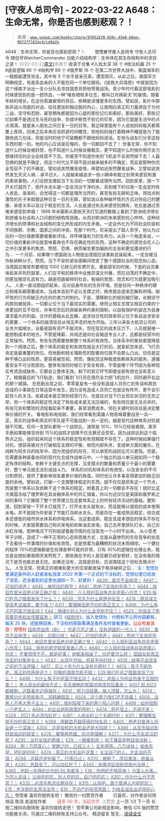 # [守夜人总司令] - 2022-03-22 A648：生命无常，你是否也感到悲观？！

> 来源：[`www.yuque.com/books/share/97051b78-926c-43e6-b0aa-0b72ff163ac4/ce0a2o`](https://www.yuque.com/books/share/97051b78-926c-43e6-b0aa-0b72ff163ac4/ce0a2o)

<ne-p id="520f42f3293818f927861ebbd5b15da4_p_0" data-lake-id="520f42f3293818f927861ebbd5b15da4_p_0"><ne-text id="uffa1aaf2" style="color: rgb(51, 51, 51);">A648：生命无常，你是否也感到悲观？！</ne-text></ne-p> <ne-p id="4fd04987d46c38d17a87006be38b4479" data-lake-id="4fd04987d46c38d17a87006be38b4479"><ne-text id="u865fc53f" ne-fontsize="12" style="color: rgb(255, 255, 255);">原创</ne-text><ne-text id="u57f13766" ne-fontsize="14">觉悟者</ne-text><ne-text id="u98838048" ne-fontsize="14">守夜人总司令</ne-text></ne-p> <ne-p id="746593fb5805773a503c38f73404eeaf" data-lake-id="746593fb5805773a503c38f73404eeaf"><ne-text id="u31eb6916" ne-fontsize="14" ne-bold="true" style="color: rgb(51, 51, 51);">守夜人总司令</ne-text></ne-p> <ne-p id="8adc1837463a7e9d655a0cc4d02627cd" data-lake-id="8adc1837463a7e9d655a0cc4d02627cd"><ne-text id="ud43bb76a" ne-fontsize="14" style="color: rgb(51, 51, 51);">微信号</ne-text><ne-text id="u7dfa464e" ne-fontsize="14" style="color: rgb(51, 51, 51);">WatcherCommander</ne-text></ne-p> <ne-p id="554ee916ac385f01dcb466bf5c3b677f" data-lake-id="554ee916ac385f01dcb466bf5c3b677f"><ne-text id="u8b72abf0" ne-fontsize="14" style="color: rgb(51, 51, 51);">功能介绍</ne-text><ne-text id="ub3ec8b9b" ne-fontsize="14" style="color: rgb(51, 51, 51);">结构学：生命体在其生存结构中的求存之道！</ne-text></ne-p> <ne-p id="190b91a214067420bdd5d3ab4b4e1287" data-lake-id="190b91a214067420bdd5d3ab4b4e1287"><ne-text id="u477d6695" style="color: rgb(140, 140, 140);">2022-03-22</ne-text>[<ne-text id="u5438ea00" ne-fontsize="14">原文</ne-text>](https://mp.weixin.qq.com/s?__biz=MzAxNDk1NjI2Mw==&mid=2247488120&idx=1&sn=1763b7e7f4e5802b91a0db70cc8397f4&chksm=9b8a31f0acfdb8e6ef79f81376dd3fd69666bf138a8167b34de0046933b4446984df8892bbf3#rd))<ne-text id="u3f9e5dba" ne-fontsize="14" style="color: rgb(140, 140, 140);">发表于</ne-text></ne-p> <ne-p id="d9ac320aca762dfa74fd53c3f29d1637" data-lake-id="d9ac320aca762dfa74fd53c3f29d1637"><ne-text id="u0cdac9d7" style="color: rgb(51, 51, 51);">收录于合集</ne-text></ne-p> <ne-p id="376ab66b22e00285a381e6f9ce3bdd58" data-lake-id="376ab66b22e00285a381e6f9ce3bdd58"><ne-text id="ud59be873" style="color: rgb(51, 51, 51);">#入戏太深 38 个</ne-text></ne-p> <ne-p id="98edec25d16539bb16803d3dfa13ba95" data-lake-id="98edec25d16539bb16803d3dfa13ba95"><ne-text id="u2ac47783" style="color: rgb(51, 51, 51);">#统治机器 25 个</ne-text></ne-p> <ne-p id="b9e239fc47453c3b80050e59dc4fcf1b" data-lake-id="b9e239fc47453c3b80050e59dc4fcf1b"><ne-text id="uec4ae7d5" style="color: rgb(51, 51, 51);">#底层逻辑 86 个</ne-text></ne-p> <ne-p id="5a6645866abfe8eae4cb157c90189c08" data-lake-id="5a6645866abfe8eae4cb157c90189c08"><ne-text id="ub476eed7" style="color: rgb(51, 51, 51);">#结构学 89 个</ne-text></ne-p> <ne-p id="ef307396c2b225398a990efb17e64d32" data-lake-id="ef307396c2b225398a990efb17e64d32"><ne-text id="u86c9a05d" style="color: rgb(51, 51, 51);">#俄罗斯 16 个</ne-text></ne-p> <ne-p id="4cf0c97a114fc780a55410e22622d5f9" data-lake-id="4cf0c97a114fc780a55410e22622d5f9"><ne-text id="u6f5ccc0a" style="color: rgb(51, 51, 51);">在第二次世界大战中，美国海军的一艘舰艇遭受攻击，其中有 5 个水手是亲兄弟，遭受团灭。从此之后，美国军方明确规定，有直系血亲的人不能在同一个单位服役。《拯救大兵瑞恩》中就是因为这个缘故才派出一支小分队去寻找瑞恩并把他带离战场。青少年时代看这部电影的时候感受到的是一腔热血，一种“唯有牺牲多壮志，敢叫日月换新天”的豪情。随着年龄的增长，在这份英雄豪情的背后，依稀能读懂更多的东西。譬如说，影片中那些非战斗场面的对话，往往更加的触动我的内心，让我明白真正的力量源自于为何二战，坚守和忍耐，甚至牺牲都是因为心底的那份记忆和美好。那些美好，那些记忆如果不是透过生与死的战争，你或许察觉不到它的珍贵，因为它就是生活中的点点滴滴，就是亲人朋友之间日复一日的日常。我记得里面有个人说他妈妈每天都需要上夜班，回来之后本来应该抓紧时间睡觉，但他妈妈强打着精神不睡就是为了能跟他说几句话，但是当时的他宁可装睡都不跟他妈妈说话。在他与战友们分享这些东西的那一刻，他的内心应该是后悔的，但一切都回不去了！</ne-text></ne-p> <ne-p id="5726505e6d040290cffe1cf66d9ab141" data-lake-id="5726505e6d040290cffe1cf66d9ab141"><ne-text id="u61a3522d" style="color: rgb(51, 51, 51);">世事无常，你不知道什么时候会被封禁，也不知道什么时候会被裁员，更不知道什么时候你用尽全力想维持住的企业会经营不下去。你甚至不知道你坐的飞机会不会突然掉下去！人最恐惧的就是不确定，但这个时代又不得不面对越来越多的不确定，而且是那种你完全驾驭不了的不确定。譬如说突然爆发疫情，再譬如说突然爆发战争，又譬如说突然发生天灾人祸…</ne-text></ne-p> <ne-p id="97c70e3a324dfccae7ab897b95a391c3" data-lake-id="97c70e3a324dfccae7ab897b95a391c3"><ne-text id="u3559dbd5" style="color: rgb(51, 51, 51);">承平日久，人就越来越追求一些小确幸和能立刻带来感官刺激的表层事物。人们会把支撑起当下生活的一切都看成理所当然。回到家里，按一下开关灯就亮了，扭开水龙头就一定会流出干净的水，丢到楼下的垃圾一定会定时有人收走。渐渐的，会觉得这一切都是理所当然的，甚至有些无聊和乏味。得找点刺激性的乐子来抵御这种日复一日的无聊，譬如说以各种破坏性的方式对待自己的健康、亲密关系以及过于稳定的生活。人总是通过失去来感受到拥有，也总是通过苦难来感受到幸福！</ne-text></ne-p> <ne-p id="fe396e26c394fbede8636165da9863e7" data-lake-id="fe396e26c394fbede8636165da9863e7"><ne-text id="ubd06ce81" style="color: rgb(51, 51, 51);">1898 年米塞斯从那些天天打交道的数据上看到了欧洲经济增长和放缓与社会和人口问题的结构性扭曲，从而对欧洲的未来感到忧心忡忡。这种经济增长的停滞和社会结构的变化所形成的内生矛盾，一定会外化为不同社会阶层和不同族群、宗教、国家之间的冲突。在那个时代，尼采提出了超人哲学，他认为过往的一切价值都需要被重新评估，并呼唤强有力的生命力。从另一个角度来说，一切价值的重新评估就意味着再也不存在确定性的东西，这种不确定的感觉会在人心之中引发更多的焦虑、愤怒、恐惧，继而催生更加偏执的主张和更加激进的行为… </ne-text></ne-p> <ne-p id="750775c293eb57b95ea0153fbf7b27c1" data-lake-id="750775c293eb57b95ea0153fbf7b27c1"><ne-text id="u08dfc570" style="color: rgb(51, 51, 51);">一个月前，如果哪个德国政治人物提出德国应该重新武装起来，一定会被当作新纳粹分子。然而，当下不安的紧张感瞬间改变了整个德国社会的观念和心态。当德国总理宣布要增加 1000 亿欧元的军费开支，重振德军的时候，下面的议员集体起来并热烈鼓掌。人们在平和的秩序中会推崇温文尔雅，而在动荡的不确定中，则更加推崇孔武有力。越是彻底破碎的社会，极端的思想、观念和行为就更加吸引人。</ne-text></ne-p> <ne-p id="cab380f74b53fd9dbecdd7523b74d365" data-lake-id="cab380f74b53fd9dbecdd7523b74d365"><ne-text id="ueffcbce8" style="color: rgb(51, 51, 51);">人类一直试图组织起来，应对自身所处的生存环境。但是任何一种秩序的建立和维系都需要成本。当成本高到不足以支撑之时，秩序就会逐渐瓦解和坍塌。破坏性的行为将缺乏内在的约束力的制约。于是，潜移默化的规则被打破，长期坚守的原则被抛弃，一切都让位于当下最现实的需要。继而让相互支撑又相互约束的个体更加的互不信任，并争先恐后的突破各种约束的限制，以自我保护的姿态为自身谋求最大的利益。合作的基础从此瓦解，追求综合性的效率将让位于各自追求安全的需要…</ne-text></ne-p> <ne-p id="77b0cade5117c08b19b89ed721389574" data-lake-id="77b0cade5117c08b19b89ed721389574"><ne-text id="u91eac172" style="color: rgb(51, 51, 51);">一个体系的崩溃往往从悄无声息的地方开始。三年以来各大航空公司的业务大幅缩水，设备是国有资产不能流失，但在现实的成本压力下，人员就是唯一能控制成本的地方。不管是降薪、并岗还是向社会输送专业人才，这都是经营中的正常操作。然而，有些东西需要依赖整个体系的有效性，当体系中的某些密度降低到一个阈值之后，整个体系的稳定和有效性就会大打折扣。就拿航空来说，飞行员肯定是最重要的岗位，但地勤和相关辅助性的配套岗位就不会那么凸出。恰恰是这种不够凸出的性质，更容易被忽视。然而，像航空这种极度依赖体系的服务，遵循着安全不可分割原则。整体有效的时候它才安全有效，不管是哪个环节因为各种现实考虑造成缺失，它都会让整体无效。剩下的其它环节即便全部有效也没有意义了。根据最后的飞行轨迹，我们看到飞行员在用尽全力把飞机拉升，同时避开右边的那个城镇。</ne-text></ne-p> <ne-p id="c9fe866ce307250667037a5e3f769c60" data-lake-id="c9fe866ce307250667037a5e3f769c60"><ne-text id="u54db3be8" style="color: rgb(51, 51, 51);">在悲剧出现之前，零零星星有一些没有造成人员伤亡的失误和疏忽造成的小事故在日常运营中发生。因为没有造成人员伤亡也就没有传开，更不会引起世人的关注。收紧成本是正常的经营行为，也是应对当下行业现实状况的无奈之举，但一个体系的稳定性决定了有些成本是无法压缩的，有些岗位是无法合并的，有些冗余和繁琐的流程看起来不重要，甚至浪费成本，但在关键时刻往往是决定整体价值的开关。</ne-text></ne-p> <ne-p id="aceecaca035b1d54b8f5df594fcf201d" data-lake-id="aceecaca035b1d54b8f5df594fcf201d"><ne-text id="u4ac02fd1" style="color: rgb(51, 51, 51);">看电影和电视剧，我们经常看到英雄人物高喊着要战至一兵一足。真实的战争和真实的军队是不可能战到一兵一足的，越是现代这种体系对抗就越不可能。任何一支部队都有一个战损比，通常是 10%，15%已经是极限。美军手册如果能够坚持到 15%的战损才投降不仅无罪还会受奖。因为战损达到这个临界点之后，组织起来的这个体系的稳定性和有效期就不存在了。这种时候如果强行对抗，很容易被对方打破相互支撑的平衡，继而内部失序，变成单方面的屠杀。在纯粹为轻步兵的陆军中，因为党组织的存在，可以承受的战损比可以更高。但是，在需要各种装备协同的现代化合成作战单元中，一个独立的战斗单元就如同一个稳定有序的结构，依赖于关键支点的支撑，当支撑点的数量和质量少于最小的需要时，整个单元就无法形成战斗力。</ne-text></ne-p> <ne-p id="9b56fa6b9e336581d1755f20fd6d6533" data-lake-id="9b56fa6b9e336581d1755f20fd6d6533"><ne-text id="u846b5002" style="color: rgb(51, 51, 51);">体系的对抗和体系的有效性，以及安全的不可分割原则，提供了重新审视各要素价值的角度。同时也让许多事变得更加的缺乏回旋的余地。譬如说，打破一个支撑整体稳定的东西，就不仅仅是损失这一个节点，而是整个体系以及依赖于这个体系的稳定，附着其上的一切都会不存在！就好比这次美国冻结了俄罗斯在其金融体系中的外汇储备，你以为这仅仅是美国和俄罗斯之间的事吗？它摧毁了整个世界建立在这套体系之上的所有经济活动的基础。要知道，回到家按一下开关灯就亮了，打开水龙头就有水，而且能够以很低的成本使用水电。并不是因为你安装了节能灯泡和水龙头，而是存在一套成熟且稳定，综合成本还很低的城市供水体系和供电体系。当这套成熟、稳定且成本很低的体系不存在的时候，大家就需要自己购买发电机和柴油去发电，自己去井里排队打水，自己买水缸存储。那种情况下可别指望着能尽情的在浴室洗一个小时不出来。</ne-text></ne-p> <ne-p id="1705ea0ef193c00b6b2eb8262538f4bc" data-lake-id="1705ea0ef193c00b6b2eb8262538f4bc"><ne-text id="u397ee4d0" style="color: rgb(51, 51, 51);">从小受老爷子训练，造成了一种不正常的心态和思维方式：总是从最惨烈的生存竞争的状态下去看待一件事情的价值和有效性，总是想着为最糟糕的状况未雨绸缪。一个健壮的程序 70%的逻辑都是在处理各种可能的异常，只有 30%的逻辑在处理业务。我总是会想如果我明天突然死了，那些我在乎的人是否都已经安顿好，在没有我的情况下是否也能衣食无忧。如果还没有，这就是目标，应该围绕这个目标去做点什么。</ne-text></ne-p> <ne-p id="73f3001d24c3e06de4156e6d67d49f9d" data-lake-id="73f3001d24c3e06de4156e6d67d49f9d"><ne-text id="uea06c922" style="color: rgb(51, 51, 51);">人生无常，但真正的艰难和更大的无常都发端于秩序破碎之后… </ne-text></ne-p> <ne-p id="b19d6f26297ab7334c67b39423e6c5cd" data-lake-id="b19d6f26297ab7334c67b39423e6c5cd"><ne-text id="uc579cb49" style="color: rgb(0, 82, 255);">注：觉悟社里满足条件的人赶紧发私信拿 2022 年第一个正式的下注标的，觉悟社里已经发了消息，还没看到的这里也通知一下。赶紧的！</ne-text></ne-p> <ne-p id="fa50b7f31c33843e71dd4599e9335625" data-lake-id="fa50b7f31c33843e71dd4599e9335625">[<ne-text id="u4afe3157" ne-bold="true" style="color: rgb(87, 107, 149);">A639：普京不会崩溃！</ne-text>](http://mp.weixin.qq.com/s?__biz=MzAxNDk1NjI2Mw==&mid=2247488084&idx=1&sn=7c8d1370795dc6496c224b27c0137762&chksm=9b8a31dcacfdb8ca47772d583074c0ce9e16f2a9a2d3a27359cb26cb851d21da814506f6a3df&scene=21#wechat_redirect)</ne-p> <ne-p id="56918bb53c2217075074f28f0310be41" data-lake-id="56918bb53c2217075074f28f0310be41">[<ne-text id="u5a1d50d5" style="color: rgb(87, 107, 149);">A647：可怕的渗透！</ne-text>](http://mp.weixin.qq.com/s?__biz=MzAxNDk1NjI2Mw==&mid=2247488112&idx=1&sn=d2cdb1bbea5f7a7248e4ba132c2ad922&chksm=9b8a31f8acfdb8ee225327ff157e56571bbf63b8958ad6c47d7da000b5da90fa01379222c8e1&scene=21#wechat_redirect)</ne-p> <ne-p id="cac0aed793f1bddbcd17a2152e39f3bf" data-lake-id="cac0aed793f1bddbcd17a2152e39f3bf">[<ne-text id="ua1a1e766" style="color: rgb(87, 107, 149);">A645：被低估的拜登！</ne-text>](http://mp.weixin.qq.com/s?__biz=MzAxNDk1NjI2Mw==&mid=2247488107&idx=1&sn=b66c562121252ce27a8b90ec8145ec9f&chksm=9b8a31e3acfdb8f5dbf6392187e49b36d1409fad574f63546bebcb46381b5062c512a5a73edc&scene=21#wechat_redirect)</ne-p> <ne-p id="d1aa7f05ae8a8aaf98ef785dd7575d99" data-lake-id="d1aa7f05ae8a8aaf98ef785dd7575d99">[<ne-text id="ue90b258b" ne-bold="true" style="color: rgb(87, 107, 149);">A641：吹响了反攻的号角？！</ne-text>](http://mp.weixin.qq.com/s?__biz=MzAxNDk1NjI2Mw==&mid=2247488089&idx=1&sn=c532b7b5b38bb03828c600669804f8cc&chksm=9b8a31d1acfdb8c77d656a7aaf9d77c03603864118e10553cfdfde1061229392a21ea728b8b0&scene=21#wechat_redirect)</ne-p> <ne-p id="a2db7cab7d8e9846ce931c032a2baf21" data-lake-id="a2db7cab7d8e9846ce931c032a2baf21">[<ne-text id="uc1003797" ne-bold="true" style="color: rgb(87, 107, 149);">A644：收回克里米亚绝对是正确之举！</ne-text>](http://mp.weixin.qq.com/s?__biz=MzIzMDYwOTM0Mg==&mid=2247487112&idx=1&sn=c116d6a79085ad9fe413f42170eca23a&chksm=e8b19659dfc61f4fdb34ac71a7efb0994e7e3c07f7e8b75f34c646b05293f27d2e21423efc1a&scene=21#wechat_redirect)</ne-p> <ne-p id="410f20669706db7c77bfacaf70d8864a" data-lake-id="410f20669706db7c77bfacaf70d8864a">[<ne-text id="uee259745" ne-bold="true" style="color: rgb(87, 107, 149);">A640：介入叙利亚战争并非虚荣心作祟！</ne-text>](http://mp.weixin.qq.com/s?__biz=MzAxNDk1NjI2Mw==&mid=2247488081&idx=1&sn=adfaf12849fa59e47f412105d2170c75&chksm=9b8a31d9acfdb8cfb8b78731ecb12a5d70c3b6997675397a2f95ba7bf63638aca4ee74acf789&scene=21#wechat_redirect)</ne-p> <ne-p id="e50bca9b389137b018a7d5563d611874" data-lake-id="e50bca9b389137b018a7d5563d611874">[<ne-text id="u87bc8e74" ne-bold="true" style="color: rgb(87, 107, 149);">E35:我们在月之暗面发现了什么？！</ne-text>](http://mp.weixin.qq.com/s?__biz=MzIzMDYwOTM0Mg==&mid=2247486632&idx=1&sn=170aeff87eb36dce354c8b2437f4b27f&chksm=e8b19479dfc61d6f08e6492954a528f20387fe2fa925747cf2b504d2bc69084f24495e972e41&scene=21#wechat_redirect)</ne-p> <ne-p id="b0395facab77cad8676445e5472fc82e" data-lake-id="b0395facab77cad8676445e5472fc82e">[<ne-text id="u30e7d32a" style="color: rgb(87, 107, 149);">A539：京东为什么能绝地反击！</ne-text>](http://mp.weixin.qq.com/s?__biz=MzIzMDYwOTM0Mg==&mid=2247486752&idx=1&sn=3a967e3288db5b7d924e36914086e534&chksm=e8b195f1dfc61ce7c971386eb678d7da286167d0f52fdd51989049844b0a550cc58e00552d2e&scene=21#wechat_redirect)</ne-p> <ne-p id="ccf8d5e13537436cf6fabe3393490cab" data-lake-id="ccf8d5e13537436cf6fabe3393490cab">[<ne-text id="uba68e9db" ne-bold="true" style="color: rgb(87, 107, 149);">A518：既双减又提高考试难度，要干啥？!</ne-text>](http://mp.weixin.qq.com/s?__biz=MzIzMDYwOTM0Mg==&mid=2247486528&idx=1&sn=837ef39e3c0b47ac84d5096690555ae7&chksm=e8b19491dfc61d87292daf575c1e7c95b3f0543f313b65c7ad4ab369603833704304ec7451d7&scene=21#wechat_redirect)</ne-p> <ne-p id="bd58417c2d08d5a2aef6375bdbb245b2" data-lake-id="bd58417c2d08d5a2aef6375bdbb245b2">[<ne-text id="uda679174" style="color: rgb(87, 107, 149);">A311：要理解住房不炒的真正含义！</ne-text>](http://mp.weixin.qq.com/s?__biz=MzIzMDYwOTM0Mg==&mid=2247484959&idx=1&sn=090583ec50bfd9febec1de463c2672f6&chksm=e8b19ecedfc617d8629080f6745c8de013cfe875de26eef6767b2d5c10782650223ed15f807b&scene=21#wechat_redirect)</ne-p> <ne-p id="4c40c3453d4e8f76559e8964303e4b46" data-lake-id="4c40c3453d4e8f76559e8964303e4b46">[<ne-text id="ud9970941" style="color: rgb(87, 107, 149);">A496：为什么兔子在阿富汗很主动？</ne-text>](http://mp.weixin.qq.com/s?__biz=MzIzMDYwOTM0Mg==&mid=2247486278&idx=1&sn=40d09857088bebd3c70bec1c7a500f06&chksm=e8b19397dfc61a810125242c8e395330f934390eb50bd54053ecd3f31ddc91de4e429c0f693a&scene=21#wechat_redirect)</ne-p> <ne-p id="1782eea64ffd3a3b23cfb397e466bde9" data-lake-id="1782eea64ffd3a3b23cfb397e466bde9">[<ne-text id="u2ea944f0" style="color: rgb(87, 107, 149);">E44：情绪化的人为什么会克制不住？！</ne-text>](http://mp.weixin.qq.com/s?__biz=MzIzMDYwOTM0Mg==&mid=2247487062&idx=1&sn=c1af22f2f5d1e79f7245b826bfaf1f30&chksm=e8b19687dfc61f91468cf22b77c0e221d45054df37b2b602c331eb328b5d46802c69e0d87722&scene=21#wechat_redirect)</ne-p> <ne-p id="3f9a4dfb1174d5096c8e168e0d0c0f42" data-lake-id="3f9a4dfb1174d5096c8e168e0d0c0f42">[<ne-text id="u16740852" style="color: rgb(87, 107, 149);">A525：你误会了男孩要穷养和女孩要富养！</ne-text>](http://mp.weixin.qq.com/s?__biz=MzIzMDYwOTM0Mg==&mid=2247486714&idx=1&sn=693d4c55ab2f0ecdebf06c4807848908&chksm=e8b1942bdfc61d3d1d76c11adb860b1b02f1ab58e48ba3349677a44a563764e09d7eb35f930d&scene=21#wechat_redirect)</ne-p> <ne-p id="cae5c19c16948eb14c9f7b46fe0176d6" data-lake-id="cae5c19c16948eb14c9f7b46fe0176d6"><ne-text id="uabace5d3" ne-bold="true" style="color: rgb(0, 82, 255);">研习《</ne-text>[<ne-text id="u9304ad3f" ne-bold="true" style="color: rgb(87, 107, 149);">结构学</ne-text>](https://mp.weixin.qq.com/mp/appmsgalbum?action=getalbum&album_id=1318317199878225920&__biz=MzAxNDk1NjI2Mw==#wechat_redirect)<ne-text id="ud7f6feb3" ne-bold="true" style="color: rgb(0, 82, 255);">》，加入觉悟社：付费和不公开内容都有，每天 25 块，还能挣回来，下注标的获取需满足条件及时查看更新。</ne-text><ne-text id="u40ffd22b" ne-bold="true" style="color: rgb(255, 0, 0);">公众号发消息：觉悟社</ne-text></ne-p>  <ne-p id="5695b1fd2a69761a08213d36a5993e1b" data-lake-id="5695b1fd2a69761a08213d36a5993e1b"><ne-card data-card-name="image" data-card-type="inline" id="rfjoV" ne-fontsize="13" data-event-boundary="card" style="color: rgb(53, 53, 53);"><ne-p id="ee68e34471daacd9847efd665c205a33" data-lake-id="ee68e34471daacd9847efd665c205a33">[<ne-text id="ub589b93d" ne-fontsize="13" ne-bold="true" style="color: rgb(87, 107, 149);">结构学自序（新）！</ne-text>](http://mp.weixin.qq.com/s?__biz=MzIzMDYwOTM0Mg==&mid=2247485283&idx=1&sn=aa2b8554b8e5040f8f959636feaa06a3&chksm=e8b19fb2dfc616a430aa381b8da0815311244e694a69809cd92d0602ac34cfe5f1f419b3745e&scene=21#wechat_redirect)</ne-p> <ne-p id="c31d18e9d831bf043448da270ebc4ad1" data-lake-id="c31d18e9d831bf043448da270ebc4ad1">[<ne-text id="uba83cf86" style="color: rgb(87, 107, 149);">穷是万恶之源！</ne-text>](http://mp.weixin.qq.com/s?__biz=MzAxNDk1NjI2Mw==&mid=2247483823&idx=1&sn=e54ebe9891b302dc0bf1815c76ccf8b7&chksm=9b8a2227acfdab31a05e273addd9159d4b8263d58d3c58bf214841c8189157519719c3427306&scene=21#wechat_redirect)</ne-p> <ne-p id="d9836bdd5ea7de4fd1e223ad556f7b4b" data-lake-id="d9836bdd5ea7de4fd1e223ad556f7b4b">[<ne-text id="u7c79fa8e" style="color: rgb(87, 107, 149);">没有退路的一代人！</ne-text>](http://mp.weixin.qq.com/s?__biz=MzAxNDk1NjI2Mw==&mid=2247486533&idx=1&sn=a0d5cce0656aad467148e0642eb85a00&chksm=9b8a2fcdacfda6db79857186e953a089baf1fb678b2b071cf101c5a26e7fb9768474c94243ca&scene=21#wechat_redirect)</ne-p> <ne-p id="d9c61bc6b4857a74da0bfb4fd0737200" data-lake-id="d9c61bc6b4857a74da0bfb4fd0737200">[<ne-text id="u0392666a" ne-bold="true" style="color: rgb(87, 107, 149);">A639：普京不会崩溃！</ne-text>](http://mp.weixin.qq.com/s?__biz=MzAxNDk1NjI2Mw==&mid=2247488084&idx=1&sn=7c8d1370795dc6496c224b27c0137762&chksm=9b8a31dcacfdb8ca47772d583074c0ce9e16f2a9a2d3a27359cb26cb851d21da814506f6a3df&scene=21#wechat_redirect)</ne-p> <ne-p id="1967bb17463e425a2ca35bbbc01d4aa9" data-lake-id="1967bb17463e425a2ca35bbbc01d4aa9">[<ne-text id="u5b19d245" style="color: rgb(87, 107, 149);">A638：合围已成！</ne-text>](http://mp.weixin.qq.com/s?__biz=MzIzMDYwOTM0Mg==&mid=2247487073&idx=1&sn=5d102355ac65ed1822819d6bbd4e8d59&chksm=e8b196b0dfc61fa674a26fe0bb99b46030acb46ab3ebd4af466cf980fd0a06f9875d33538936&scene=21#wechat_redirect)</ne-p> <ne-p id="9c5eada8d3100dcc7302b43df2e29bb1" data-lake-id="9c5eada8d3100dcc7302b43df2e29bb1">[<ne-text id="ud131f06b" style="color: rgb(87, 107, 149);">A647：可怕的渗透！</ne-text>](http://mp.weixin.qq.com/s?__biz=MzAxNDk1NjI2Mw==&mid=2247488112&idx=1&sn=d2cdb1bbea5f7a7248e4ba132c2ad922&chksm=9b8a31f8acfdb8ee225327ff157e56571bbf63b8958ad6c47d7da000b5da90fa01379222c8e1&scene=21#wechat_redirect)</ne-p> <ne-p id="08869197ee75585bd8841c039c379ad8" data-lake-id="08869197ee75585bd8841c039c379ad8">[<ne-text id="u10a9a738" ne-bold="true" style="color: rgb(87, 107, 149);">A641：吹响了反攻的号角？！</ne-text>](http://mp.weixin.qq.com/s?__biz=MzAxNDk1NjI2Mw==&mid=2247488089&idx=1&sn=c532b7b5b38bb03828c600669804f8cc&chksm=9b8a31d1acfdb8c77d656a7aaf9d77c03603864118e10553cfdfde1061229392a21ea728b8b0&scene=21#wechat_redirect)</ne-p> <ne-p id="a61749f9faec782d6a11f815b89e3542" data-lake-id="a61749f9faec782d6a11f815b89e3542">[<ne-text id="udcf02f4f" ne-bold="true" style="color: rgb(87, 107, 149);">A644：收回克里米亚绝对是正确之举！</ne-text>](http://mp.weixin.qq.com/s?__biz=MzIzMDYwOTM0Mg==&mid=2247487112&idx=1&sn=c116d6a79085ad9fe413f42170eca23a&chksm=e8b19659dfc61f4fdb34ac71a7efb0994e7e3c07f7e8b75f34c646b05293f27d2e21423efc1a&scene=21#wechat_redirect)</ne-p> <ne-p id="87efcf8b3492ee1d96d8b8f4ca85337f" data-lake-id="87efcf8b3492ee1d96d8b8f4ca85337f">[<ne-text id="u046d02d9" ne-bold="true" style="color: rgb(87, 107, 149);">A640：介入叙利亚战争并非虚荣心作祟！</ne-text>](http://mp.weixin.qq.com/s?__biz=MzAxNDk1NjI2Mw==&mid=2247488081&idx=1&sn=adfaf12849fa59e47f412105d2170c75&chksm=9b8a31d9acfdb8cfb8b78731ecb12a5d70c3b6997675397a2f95ba7bf63638aca4ee74acf789&scene=21#wechat_redirect)</ne-p> <ne-p id="43cd3767b266908bf89fbbfc4a0c65fc" data-lake-id="43cd3767b266908bf89fbbfc4a0c65fc">[<ne-text id="u04c15874" style="color: rgb(87, 107, 149);">E44：弱势的感觉和受害者心态！</ne-text>](http://mp.weixin.qq.com/s?__biz=MzAxNDk1NjI2Mw==&mid=2247488080&idx=1&sn=7726e8fd76e8c053a29ee29f59d96f64&chksm=9b8a31d8acfdb8ce9b0a974811d18f41adb7c03158f4b3979b314b6e18b23b200b2ed472676f&scene=21#wechat_redirect)</ne-p> <ne-p id="9ae97ff5e489a24f59132bbea2e77f8c" data-lake-id="9ae97ff5e489a24f59132bbea2e77f8c">[<ne-text id="ue438cc68" ne-bold="true" style="color: rgb(87, 107, 149);">A640：介入叙利亚战争并非虚荣心作祟！</ne-text>](http://mp.weixin.qq.com/s?__biz=MzAxNDk1NjI2Mw==&mid=2247488081&idx=1&sn=adfaf12849fa59e47f412105d2170c75&chksm=9b8a31d9acfdb8cfb8b78731ecb12a5d70c3b6997675397a2f95ba7bf63638aca4ee74acf789&scene=21#wechat_redirect)</ne-p> <ne-p id="aee1965a2972b0323f5f85c178681177" data-lake-id="aee1965a2972b0323f5f85c178681177">[<ne-text id="u2508190c" ne-bold="true" style="color: rgb(87, 107, 149);">不要愤愤不平，都是好事！</ne-text>](http://mp.weixin.qq.com/s?__biz=MzAxNDk1NjI2Mw==&mid=2247487130&idx=1&sn=b21138d85455f5692aaf039038c78342&chksm=9b8a2d12acfda404a2b67fe4d446ee0f2805ad64a8b8004902934600fd731191e140df6ac19a&scene=21#wechat_redirect)</ne-p> <ne-p id="c8761e859d9cdaa0b080f7753e2078e4" data-lake-id="c8761e859d9cdaa0b080f7753e2078e4">[<ne-text id="u38e3b9c9" ne-bold="true" style="color: rgb(87, 107, 149);">她都来相亲了，你还要怎么样！</ne-text>](http://mp.weixin.qq.com/s?__biz=MzAxNDk1NjI2Mw==&mid=2247486952&idx=1&sn=698aec6916d2eca5e758c25c4c634346&chksm=9b8a2e60acfda776b80a4f2f0d5c2fe4921fc821cdf029fa9d2fdc52fd708fc5a0b980d5d3d0&scene=21#wechat_redirect)</ne-p> <ne-p id="439e26a8f29fa75664c22de4d5e392a4" data-lake-id="439e26a8f29fa75664c22de4d5e392a4">[<ne-text id="u65cded9f" ne-bold="true" style="color: rgb(87, 107, 149);">田园女权真正攻击的对象是女人！</ne-text>](http://mp.weixin.qq.com/s?__biz=MzIzMDYwOTM0Mg==&mid=2247486412&idx=1&sn=5dd3e8b2a759838d739e6d61ebab2eab&chksm=e8b1931ddfc61a0bf6f81cd2a9a9232ea8ce86528a8eea66c6635180e8678b819ebb38b4cb86&scene=21#wechat_redirect)</ne-p> <ne-p id="30cbdb4fcadeb65db7f675c5cf5bbaab" data-lake-id="30cbdb4fcadeb65db7f675c5cf5bbaab">[<ne-text id="u4f9cdc12" ne-bold="true" style="color: rgb(87, 107, 149);">A542：从现在开始，抓紧手中的钱！</ne-text>](http://mp.weixin.qq.com/s?__biz=MzIzMDYwOTM0Mg==&mid=2247486640&idx=1&sn=a96afa7d2b698e33240735ea8d7671f7&chksm=e8b19461dfc61d77a4afce11ecc7558b8d7ff5d495a78bcb609e3eed5c70bcbed5f3d6a66023&scene=21#wechat_redirect)</ne-p> <ne-p id="2e670fb6e50f3dd118314cbf34f7fef9" data-lake-id="2e670fb6e50f3dd118314cbf34f7fef9">[<ne-text id="uaf1b2b13" ne-bold="true" style="color: rgb(87, 107, 149);">A519：缺电不会改变之前的下注逻辑！</ne-text>](http://mp.weixin.qq.com/s?__biz=MzIzMDYwOTM0Mg==&mid=2247486508&idx=1&sn=6fac0f23979fa74983528cb090ad205b&chksm=e8b194fddfc61deb6982573c047fb47cb7af702e87111a0498e1cdc4676b6baf3cc5143f9c92&scene=21#wechat_redirect)</ne-p> <ne-p id="9537461600b8e966d15849dfc8fca88d" data-lake-id="9537461600b8e966d15849dfc8fca88d">[<ne-text id="u1289fc98" style="color: rgb(87, 107, 149);">A617：前三十年为什么没有光棍村？！</ne-text>](http://mp.weixin.qq.com/s?__biz=MzIzMDYwOTM0Mg==&mid=2247487043&idx=1&sn=d7beb24f486323059a94f3dc920e5e7e&chksm=e8b19692dfc61f84da21ce73dc0aaf1973156a691a8ad6e75b61cc44ebf08b739d580410984e&scene=21#wechat_redirect)</ne-p> <ne-p id="421657e6e3b7a87d0d111dc7684eb411" data-lake-id="421657e6e3b7a87d0d111dc7684eb411">[<ne-text id="u1f2c2532" style="color: rgb(87, 107, 149);">A613：孩子不能防老，真正的作用是这个！</ne-text>](http://mp.weixin.qq.com/s?__biz=MzIzMDYwOTM0Mg==&mid=2247487023&idx=1&sn=3370d17aaf4a8f046e2ebaa995200c87&chksm=e8b196fedfc61fe84dbfe4353d88b51f3077fc0ff82a1446e52742bce73e561b0e8ff1d113a3&scene=21#wechat_redirect)</ne-p> <ne-p id="bf495a42325c7972571cb64a98915cc6" data-lake-id="bf495a42325c7972571cb64a98915cc6">[<ne-text id="uf685ffe2" style="color: rgb(87, 107, 149);">你敬的酒我怎能不喝！</ne-text>](http://mp.weixin.qq.com/s?__biz=MzIzMDYwOTM0Mg==&mid=2247486456&idx=1&sn=7d6377d84f511b80179c5e7648494d6e&chksm=e8b19329dfc61a3f9b91b5b43dbd1a6eea293a02cd80b96aeb6dd1930f7f2c93fd33c0e3b2f3&scene=21#wechat_redirect)</ne-p> <ne-p id="402241c285ef099c22345c25755613a2" data-lake-id="402241c285ef099c22345c25755613a2">[<ne-text id="u887174d3" ne-bold="true" style="color: rgb(87, 107, 149);">E35:我们在月之暗面发现了什么？！</ne-text>](http://mp.weixin.qq.com/s?__biz=MzIzMDYwOTM0Mg==&mid=2247486632&idx=1&sn=170aeff87eb36dce354c8b2437f4b27f&chksm=e8b19479dfc61d6f08e6492954a528f20387fe2fa925747cf2b504d2bc69084f24495e972e41&scene=21#wechat_redirect)</ne-p> <ne-p id="5ecc857afcc0fd8e022ba172fff21b26" data-lake-id="5ecc857afcc0fd8e022ba172fff21b26">[<ne-text id="u95976dd7" ne-bold="true" style="color: rgb(87, 107, 149);">A496：为什么兔子在阿富汗很主动？</ne-text>](http://mp.weixin.qq.com/s?__biz=MzIzMDYwOTM0Mg==&mid=2247486278&idx=1&sn=40d09857088bebd3c70bec1c7a500f06&chksm=e8b19397dfc61a810125242c8e395330f934390eb50bd54053ecd3f31ddc91de4e429c0f693a&scene=21#wechat_redirect)</ne-p> <ne-p id="aff458181ee16fd7aad2ecef3b7d487e" data-lake-id="aff458181ee16fd7aad2ecef3b7d487e">[<ne-text id="u22f292c3" style="color: rgb(87, 107, 149);">A432：底层人为何会热衷于互相伤害？！</ne-text>](http://mp.weixin.qq.com/s?__biz=MzAxNDk1NjI2Mw==&mid=2247487443&idx=1&sn=21334752ac2ce642ca1e4e421acfe765&chksm=9b8a2c5bacfda54d1459036c57a31b05271d1b825eadd811cce0bbeca1ea3a7deae31e067133&scene=21#wechat_redirect)</ne-p> <ne-p id="d59f513effbedf7740b63e1d6e807ff4" data-lake-id="d59f513effbedf7740b63e1d6e807ff4">[<ne-text id="u33c967e5" style="color: rgb(87, 107, 149);">男人成长的最快方式！</ne-text>](http://mp.weixin.qq.com/s?__biz=MzAxNDk1NjI2Mw==&mid=2247487435&idx=1&sn=8d1fe9b5f45ab8bd0c98f396ea6f0f1c&chksm=9b8a2c43acfda5557c14b9f4ecd8efc8e844df88c1b9a487906eddbc04860acc06bbd0ef6963&scene=21#wechat_redirect)</ne-p> <ne-p id="bc1ed0a7e1fad37e3c963fe4eed4f44a" data-lake-id="bc1ed0a7e1fad37e3c963fe4eed4f44a">[<ne-text id="uf6b4c9b5" style="color: rgb(87, 107, 149);">前天被删的那篇彻底改写后重发！</ne-text>](http://mp.weixin.qq.com/s?__biz=MzAxNDk1NjI2Mw==&mid=2247487425&idx=1&sn=37c59746f0368268dbf1497b341aab93&chksm=9b8a2c49acfda55f770d8082d28911b1ce6406517fb969072d77bc0c8c1f26507ac18360d2f8&scene=21#wechat_redirect)</ne-p> <ne-p id="122f28487147b43e1db7ccd88d7c3ec0" data-lake-id="122f28487147b43e1db7ccd88d7c3ec0">[<ne-text id="u90d59688" ne-bold="true" style="color: rgb(87, 107, 149);">A507 和 A513 都被删，这篇看完记得保存！</ne-text>](http://mp.weixin.qq.com/s?__biz=MzIzMDYwOTM0Mg==&mid=2247486598&idx=1&sn=643ad77a60e4fb7e40dcea6e4585c39a&chksm=e8b19457dfc61d4126c656d773feb6d26d516889077a4f3b8755cf1ee4b0fe2a592b8409dfd8&scene=21#wechat_redirect)</ne-p> <ne-p id="4e948a143902a0122b297b6ee70df77d" data-lake-id="4e948a143902a0122b297b6ee70df77d">[<ne-text id="u37403be3" style="color: rgb(87, 107, 149);">A510：努力没结果，被人顶替，怎么办！</ne-text>](http://mp.weixin.qq.com/s?__biz=MzAxNDk1NjI2Mw==&mid=2247487202&idx=1&sn=c4c18c5c793a47e31cd7267152a78d1f&chksm=9b8a2d6aacfda47c47394eb5cbb97fc6233fb7258c0408026e518018a6af33da141b1b0a2bfa&scene=21#wechat_redirect)</ne-p> <ne-p id="71c57c357f81010222eee4af38995c17" data-lake-id="71c57c357f81010222eee4af38995c17">[<ne-text id="u6956480b" style="color: rgb(87, 107, 149);">A514：鹰酱分化毛熊和兔子，并精确阻击！</ne-text>](http://mp.weixin.qq.com/s?__biz=MzIzMDYwOTM0Mg==&mid=2247486421&idx=1&sn=c114599b4fd1016c7f539fca526fe91c&chksm=e8b19304dfc61a127301df6303aedbeace66275a179f7db025e56f2326917c273d443eab53e6&scene=21#wechat_redirect)</ne-p> <ne-p id="f9d175f06312f693e6741124ee57dc57" data-lake-id="f9d175f06312f693e6741124ee57dc57">[<ne-text id="ue6d35c5b" ne-bold="true" style="color: rgb(87, 107, 149);">A504：这个能力我们还不具备！</ne-text>](http://mp.weixin.qq.com/s?__biz=MzIzMDYwOTM0Mg==&mid=2247486364&idx=1&sn=c54714ffeaa4122f08d8ec0c2decb740&chksm=e8b1934ddfc61a5b943cbe55dfc7211561e7d78f163246c3dcfd08325b004bc6d9ee6efbaebf&scene=21#wechat_redirect)</ne-p> <ne-p id="2eb00b6556f96148647034fada9b95dd" data-lake-id="2eb00b6556f96148647034fada9b95dd">[<ne-text id="uc94f909b" style="color: rgb(87, 107, 149);">A504：当男人不再大男子主义！</ne-text>](http://mp.weixin.qq.com/s?__biz=MzAxNDk1NjI2Mw==&mid=2247487148&idx=1&sn=5151b292f8f882fe9f87aabf52be08df&chksm=9b8a2d24acfda432b5803c25c0c83a4cbfc80a7c83ffd044b72bedc5e32d9670054d861705cf&scene=21#wechat_redirect)</ne-p> <ne-p id="d2344bf34b6f881ad17c7f5b1a333710" data-lake-id="d2344bf34b6f881ad17c7f5b1a333710">[<ne-text id="u8d5e7696" ne-bold="true" style="color: rgb(87, 107, 149);">A491：塔利班接下来的两个核心问题！</ne-text>](http://mp.weixin.qq.com/s?__biz=MzIzMDYwOTM0Mg==&mid=2247486219&idx=1&sn=8f77517f0244ba31f7eb28e2676e17cd&chksm=e8b193dadfc61acc6d9e6029653aac696f132efc24d3b28f983ba8e4ada269ac887e6165d837&scene=21#wechat_redirect)</ne-p> <ne-p id="ee89899a6e4c1092a1b2dcbc181934b5" data-lake-id="ee89899a6e4c1092a1b2dcbc181934b5">[<ne-text id="u61a32661" style="color: rgb(87, 107, 149);">A499：如何控制一个老实人！</ne-text>](http://mp.weixin.qq.com/s?__biz=MzIzMDYwOTM0Mg==&mid=2247486301&idx=1&sn=f4bfec024d8688c8555dd21b85deea31&chksm=e8b1938cdfc61a9a1e2d8a8fa37d495cf337bc34215939caced14a58dd32b46ad59646d0e928&scene=21#wechat_redirect)</ne-p> <ne-p id="2ea047835d79ee9ff35b0ca6a6499118" data-lake-id="2ea047835d79ee9ff35b0ca6a6499118">[<ne-text id="u7a6afa22" ne-bold="true" style="color: rgb(87, 107, 149);">A494：对企业财税政策的预判！</ne-text>](http://mp.weixin.qq.com/s?__biz=MzIzMDYwOTM0Mg==&mid=2247486230&idx=1&sn=5fa67e9065c3feae6264765838772136&chksm=e8b193c7dfc61ad15311f10ab8265d667f31cc2e11e404476afbc0310d6ee71e5f1167faf78f&scene=21#wechat_redirect)</ne-p> <ne-p id="6812895d8986818a6acf47b5be7be23d" data-lake-id="6812895d8986818a6acf47b5be7be23d">[<ne-text id="u731695f8" ne-bold="true" style="color: rgb(87, 107, 149);">A474：箭在弦上，不得不发！</ne-text>](http://mp.weixin.qq.com/s?__biz=MzIzMDYwOTM0Mg==&mid=2247486092&idx=1&sn=d93b0ab35ba2828a708658dbd2e5ad9b&chksm=e8b1925ddfc61b4b12bc1b6a7e7e25a2fe7ff149b1c4f64810b2a5eefa97b8dc1bd1899dcf00&scene=21#wechat_redirect)</ne-p> <ne-p id="e613d00ee898b439898c95f784d719a3" data-lake-id="e613d00ee898b439898c95f784d719a3">[<ne-text id="u8c91b2b6" ne-bold="true" style="color: rgb(87, 107, 149);">A328：2021 年必须加杠杆！</ne-text>](http://mp.weixin.qq.com/s?__biz=MzIzMDYwOTM0Mg==&mid=2247485087&idx=1&sn=24d72f6a71bddb8954a03be5db246538&chksm=e8b19e4edfc617587a8ae645885a89ab8c3c6f67730a026d9c7c9a94ab3051ca480302147fc0&scene=21#wechat_redirect)</ne-p> <ne-p id="790ea5164bb204a284bd8fcbb6b3b131" data-lake-id="790ea5164bb204a284bd8fcbb6b3b131">[<ne-text id="uddac157d" ne-bold="true" style="color: rgb(87, 107, 149);">A361：人成长的三个关键时刻！</ne-text>](http://mp.weixin.qq.com/s?__biz=MzAxNDk1NjI2Mw==&mid=2247486472&idx=1&sn=8b46d73659ff81e3d7bd544e1718a94f&chksm=9b8a2f80acfda69601b059cb0180f8841eda098200c32c84ad6430bb8fbe33a9021fa7890344&scene=21#wechat_redirect)</ne-p> <ne-p id="e9ca5d95c25dd4bbf2df3c9ee1c458d0" data-lake-id="e9ca5d95c25dd4bbf2df3c9ee1c458d0">[<ne-text id="ue94ecc2c" ne-bold="true" style="color: rgb(87, 107, 149);">A311：要理解住房不炒的真正含义！</ne-text>](http://mp.weixin.qq.com/s?__biz=MzIzMDYwOTM0Mg==&mid=2247484959&idx=1&sn=090583ec50bfd9febec1de463c2672f6&chksm=e8b19ecedfc617d8629080f6745c8de013cfe875de26eef6767b2d5c10782650223ed15f807b&scene=21#wechat_redirect)</ne-p> <ne-p id="b377bde3d3b7f2482ddb0e47f23ea37f" data-lake-id="b377bde3d3b7f2482ddb0e47f23ea37f">[<ne-text id="uaadec734" style="color: rgb(87, 107, 149);">A388：用鲜血开路获得的投名状！</ne-text>](http://mp.weixin.qq.com/s?__biz=MzIzMDYwOTM0Mg==&mid=2247485591&idx=1&sn=a8443453e3caf1f201006eeec8e6e539&chksm=e8b19046dfc61950e63e29bb93049ce90b3228913e9ecee99a2f01b8fdda7cd8966a054241a9&scene=21#wechat_redirect)</ne-p> <ne-p id="8973b0d71f2a594766baf8f5ddb1241f" data-lake-id="8973b0d71f2a594766baf8f5ddb1241f">[<ne-text id="u557d3942" style="color: rgb(87, 107, 149);">A405：养老对普通人将会是一个深渊！</ne-text>](http://mp.weixin.qq.com/s?__biz=MzIzMDYwOTM0Mg==&mid=2247485587&idx=1&sn=f00402b3fdc5062ee5c5382295ac4dcb&chksm=e8b19042dfc619546bf0a0905d2733d900b7594f1564f1fa7528399053b93dc53f4d14c009fb&scene=21#wechat_redirect)</ne-p> <ne-p id="0df0d458ed629b1aea391af79f33d983" data-lake-id="0df0d458ed629b1aea391af79f33d983">[<ne-text id="ud215aecc" ne-bold="true" style="color: rgb(87, 107, 149);">A300：这是投机的大机会还是大陷阱？！</ne-text>](http://mp.weixin.qq.com/s?__biz=MzIzMDYwOTM0Mg==&mid=2247484882&idx=1&sn=b103029f41e3aede94e1a45d035cd9ac&chksm=e8b19d03dfc614153863f37ca3f9204b451e2c02ad5ca8680c120e2458e628e5329c76b2d42c&scene=21#wechat_redirect)</ne-p> <ne-p id="342dfe672b64f5aefb0af7d3040d93a2" data-lake-id="342dfe672b64f5aefb0af7d3040d93a2">[<ne-text id="u6df00a37" ne-bold="true" style="color: rgb(87, 107, 149);">A366：从货币驱动到财政驱动的转变！</ne-text>](http://mp.weixin.qq.com/s?__biz=MzIzMDYwOTM0Mg==&mid=2247485347&idx=1&sn=a916df57ddc7230366719fbecc6c1704&chksm=e8b19f72dfc61664fd99844bfe3ffffb5d6f088807c84d99f11ddbc7410b2eed67bc4c615d53&scene=21#wechat_redirect)</ne-p> <ne-p id="89e6a860fba9245c7eb1e96b46a62032" data-lake-id="89e6a860fba9245c7eb1e96b46a62032">[<ne-text id="u2a4801a3" style="color: rgb(87, 107, 149);">A376：要换种思维，你才能理解！</ne-text>](http://mp.weixin.qq.com/s?__biz=MzAxNDk1NjI2Mw==&mid=2247486529&idx=1&sn=3a50ada30a5ae0448d686c6a0c809919&chksm=9b8a2fc9acfda6df5e9243deb6e9df9a7cc0912eabd0a9c00322d42ed4c25c2daedc8de6b6ca&scene=21#wechat_redirect)</ne-p> <ne-p id="e33511fa446035b939178c3e7652a9ad" data-lake-id="e33511fa446035b939178c3e7652a9ad">[<ne-text id="u7b1eefda" ne-bold="true" style="color: rgb(87, 107, 149);">A377：为什么不买武汉的房？</ne-text>](http://mp.weixin.qq.com/s?__biz=MzIzMDYwOTM0Mg==&mid=2247485413&idx=1&sn=1f3339540496eb9e5ea109d8530f29dc&chksm=e8b19f34dfc6162225a694c1c2443d73b51bf6ca8dc53d4c18a30e6e2191e250967e711db589&scene=21#wechat_redirect)</ne-p> <ne-p id="7ad2a4b9a55c66fcb58389a2ca6edf41" data-lake-id="7ad2a4b9a55c66fcb58389a2ca6edf41">[<ne-text id="uc0c26d2f" ne-bold="true" style="color: rgb(87, 107, 149);">A295：当代女性的两难！</ne-text>](http://mp.weixin.qq.com/s?__biz=MzIzMDYwOTM0Mg==&mid=2247484854&idx=1&sn=6851afe306f7b89d23728018ea32b7f2&chksm=e8b19d67dfc61471955b15021ac11c5fff9f1607977e9df1bd2bbfabc2deb3dea5c98e369c55&scene=21#wechat_redirect)</ne-p> <ne-p id="3c4f61a41ed87796ea40412dbc6ec465" data-lake-id="3c4f61a41ed87796ea40412dbc6ec465">[<ne-text id="u29d2ef2b" ne-bold="true" style="color: rgb(87, 107, 149);">E29：一眼看到底！</ne-text>](http://mp.weixin.qq.com/s?__biz=MzIzMDYwOTM0Mg==&mid=2247485301&idx=1&sn=dc6dd50c5d742ea51ce9e394de25351a&chksm=e8b19fa4dfc616b26734c3619c6fa664474fa478d2764c3370dde41d19f6035edc05f9f191e8&scene=21#wechat_redirect)</ne-p> <ne-p id="cc62e2bc390d868133460592176d26ea" data-lake-id="cc62e2bc390d868133460592176d26ea">[<ne-text id="u298a1382" style="color: rgb(87, 107, 149);">向下兼容是种自我消耗！</ne-text>](http://mp.weixin.qq.com/s?__biz=MzAxNDk1NjI2Mw==&mid=2247486535&idx=1&sn=e87304f3a33f1cd0425186362901eb04&chksm=9b8a2fcfacfda6d92af7f3b026ef129368c01361e40f2db3be32500a1e68fb99f1f35ec22a6b&scene=21#wechat_redirect)</ne-p> <ne-p id="1d0a7315ba1219fe90673d178ec1119d" data-lake-id="1d0a7315ba1219fe90673d178ec1119d">[<ne-text id="uecd1a044" ne-bold="true" style="color: rgb(87, 107, 149);">A284：啊！万箭穿心！</ne-text>](http://mp.weixin.qq.com/s?__biz=MzAxNDk1NjI2Mw==&mid=2247486135&idx=1&sn=e950149b9b9147e9199cfc6093605950&chksm=9b8a293facfda029419b911d4b4fa91c73bbaf695b206df2cf15124d843f4bf4b80673baa394&scene=21#wechat_redirect)</ne-p> <ne-p id="750b6e70de5e87594080420e04308bb1" data-lake-id="750b6e70de5e87594080420e04308bb1">[<ne-text id="u6e1233ad" ne-bold="true" style="color: rgb(87, 107, 149);">梦醒之时，已经三十！</ne-text>](http://mp.weixin.qq.com/s?__biz=MzIzMDYwOTM0Mg==&mid=2247484378&idx=1&sn=e3a058584a13d7a5267315113964280d&chksm=e8b19b0bdfc6121df4af4b77d2d826fd0f4132ccfdee48132ce8cf86eb1ba45b898be83d1dc7&scene=21#wechat_redirect)</ne-p> <ne-p id="307c29ee39e01da6c3b64f665b4844c6" data-lake-id="307c29ee39e01da6c3b64f665b4844c6">[<ne-text id="ub72fe507" style="color: rgb(87, 107, 149);">五年感情，八万块钱！</ne-text>](http://mp.weixin.qq.com/s?__biz=MzIzMDYwOTM0Mg==&mid=2247484317&idx=1&sn=b22f9fb2e3c084e427a5e3e9895be99a&chksm=e8b19b4cdfc6125adf3ea3b0d2b72a121f38e8ba26e43abc48edff900327ce3e7464b944cafb&scene=21#wechat_redirect)</ne-p> <ne-p id="467b98f9fb9221532a2f67b93b489cd3" data-lake-id="467b98f9fb9221532a2f67b93b489cd3">[<ne-text id="u513086d1" ne-bold="true" style="color: rgb(87, 107, 149);">依依东望，望的是时间！</ne-text>](http://mp.weixin.qq.com/s?__biz=MzIzMDYwOTM0Mg==&mid=2247483860&idx=1&sn=b5b01ae82ff764ce2806251e3f2a809f&chksm=e8b19905dfc61013607735eb7782299c9a4d7a39a8b15a7b46182ef20eda3ffe9f6ed6337e1f&scene=21#wechat_redirect)</ne-p> <ne-p id="2639d2522a1b8490eadd90163c0565e8" data-lake-id="2639d2522a1b8490eadd90163c0565e8">[<ne-text id="u71aab065" ne-bold="true" style="color: rgb(87, 107, 149);">A374：真正的大机会在这里！</ne-text>](http://mp.weixin.qq.com/s?__biz=MzIzMDYwOTM0Mg==&mid=2247485401&idx=1&sn=100967c02c0754759ec4ea0ef8706c29&chksm=e8b19f08dfc6161e92c7cc691f1a1fed9ff74c2b906529a8d42a7703a3c3a3c3a412903e12f7&scene=21#wechat_redirect)</ne-p> <ne-p id="a02531a86af7ed75ef783074a49130a3" data-lake-id="a02531a86af7ed75ef783074a49130a3">[<ne-text id="u06390c72" ne-bold="true" style="color: rgb(87, 107, 149);">关注自己的人，才会活的不错！</ne-text>](http://mp.weixin.qq.com/s?__biz=MzIzMDYwOTM0Mg==&mid=2247485305&idx=1&sn=c719ea57e5c3320c2e2629dd9a7b44e9&chksm=e8b19fa8dfc616be5fa3f8141ea0aa63d5e1335657ed97e62c1086c41eba29effe58e0c8e9dc&scene=21#wechat_redirect)</ne-p> <ne-p id="0a7313cf1894cf88e4dbd4beb3cd5c51" data-lake-id="0a7313cf1894cf88e4dbd4beb3cd5c51">[<ne-text id="u86849c7b" ne-fontsize="13" ne-bold="true" style="color: rgb(87, 107, 149);">A294：这篇还是别看了，行情已过！</ne-text>](http://mp.weixin.qq.com/s?__biz=MzIzMDYwOTM0Mg==&mid=2247484849&idx=1&sn=5485cd1d6c511e883e25b0c7dd9e2e3e&chksm=e8b19d60dfc614764ffc8405dccf5b8120b31988f3c1cee74e384c06f0e39c3c81bef8263c3d&scene=21#wechat_redirect)</ne-p> <ne-p id="ddf41a362d6a477be289695e3670ad98" data-lake-id="ddf41a362d6a477be289695e3670ad98">[<ne-text id="ua8598490" ne-bold="true" style="color: rgb(87, 107, 149);">A370：被删了，改后重发，欲看从速！</ne-text>](http://mp.weixin.qq.com/s?__biz=MzIzMDYwOTM0Mg==&mid=2247485388&idx=1&sn=a456e8ffdc8a16bb30263818dc86c6a3&chksm=e8b19f1ddfc6160bfd0fea09b006477a095662aa74ac7036fca621b2ef49dc59f4ad4a407eeb&scene=21#wechat_redirect)</ne-p> <ne-p id="8efd9b870e4cc0408a98a0cedb092584" data-lake-id="8efd9b870e4cc0408a98a0cedb092584">[<ne-text id="ue5d3a433" ne-fontsize="13" ne-bold="true" style="color: rgb(87, 107, 149);">A320：思路变了，可以加杠杆了！</ne-text>](http://mp.weixin.qq.com/s?__biz=MzIzMDYwOTM0Mg==&mid=2247485041&idx=1&sn=add2174fa42806f885a456a072ee4fee&chksm=e8b19ea0dfc617b6734e013f780112fdd88f28ad5312ce423fea1d75da4c3757660dab175208&scene=21#wechat_redirect)</ne-p> <ne-p id="ca0498114dd957cecb593116c8ace55b" data-lake-id="ca0498114dd957cecb593116c8ace55b">[<ne-text id="ufe8b7e83" ne-bold="true" style="color: rgb(87, 107, 149);">A345：剥离学区控制贷款也没用！</ne-text>](http://mp.weixin.qq.com/s?__biz=MzIzMDYwOTM0Mg==&mid=2247485208&idx=1&sn=ac3653b56fc18a4a6a809139f935bc45&chksm=e8b19fc9dfc616dfa31b0baf15aa90d994ef8a1262e0fd515739c06698cd0673d1d46e6e4c4f&scene=21#wechat_redirect)</ne-p> <ne-p id="66866189a9a780bc43f252e216e0adc0" data-lake-id="66866189a9a780bc43f252e216e0adc0">[<ne-text id="u198f6ff4" ne-bold="true" style="color: rgb(87, 107, 149);">A365：他妈一年挣的比你妈 50 年都多！</ne-text>](http://mp.weixin.qq.com/s?__biz=MzIzMDYwOTM0Mg==&mid=2247485336&idx=1&sn=2fba7786d5102be1d639bfdd138185db&chksm=e8b19f49dfc6165f4a1e07062ca1414d977f1a6c15d797233e36f7dec3b27c28b0ed72667f5f&scene=21#wechat_redirect)</ne-p> <ne-p id="74c3fdd28cc5a6f44ff104728edba7c2" data-lake-id="74c3fdd28cc5a6f44ff104728edba7c2">[<ne-text id="u2b7ffbcc" ne-bold="true" style="color: rgb(87, 107, 149);">E18：你想的不够简单！</ne-text>](http://mp.weixin.qq.com/s?__biz=MzIzMDYwOTM0Mg==&mid=2247484775&idx=1&sn=2a8e810e281cd7fe5a4db49002b193d2&chksm=e8b19db6dfc614a0e3360f0d54949c40138c27b184c114a44feaa394bd4400073dbbedf6a049&scene=21#wechat_redirect)</ne-p> <ne-p id="7a37c1ace4ff1f2fc485b8a0be999a0e" data-lake-id="7a37c1ace4ff1f2fc485b8a0be999a0e">[<ne-text id="u84d81b4e" style="color: rgb(87, 107, 149);">为富人办事，为穷人说话！</ne-text>](http://mp.weixin.qq.com/s?__biz=MzIzMDYwOTM0Mg==&mid=2247484462&idx=1&sn=195ebab17907fba73c69ae7a11bc40ad&chksm=e8b19cffdfc615e9b2f88327d492813afa3656859f4d67a6d831ac1cf684a54b760a8b8edcd6&scene=21#wechat_redirect)</ne-p> <ne-p id="4db5a5d8788f39fd927998812bf05f9e" data-lake-id="4db5a5d8788f39fd927998812bf05f9e">[<ne-text id="u351d2711" ne-bold="true" style="color: rgb(87, 107, 149);">父母挖的坑，别人挖的坑，自己挖的坑！</ne-text>](http://mp.weixin.qq.com/s?__biz=MzAxNDk1NjI2Mw==&mid=2247486426&idx=1&sn=8707934ad2fe2f8017d6b7810fd61c17&chksm=9b8a2852acfda1441fded7bab2456dd2493073ad3e5d541e1080d1739879b86c25a3a61df79a&scene=21#wechat_redirect)</ne-p> <ne-p id="cace0f899ffebaf2deab2c99f0b1d4a5" data-lake-id="cace0f899ffebaf2deab2c99f0b1d4a5">[<ne-text id="u1bda96f7" style="color: rgb(87, 107, 149);">A351：你为什么也不愿意？！</ne-text>](http://mp.weixin.qq.com/s?__biz=MzIzMDYwOTM0Mg==&mid=2247485242&idx=1&sn=f4a01a5936322120b0b158f225bc78de&chksm=e8b19febdfc616fd2eb1558a3b7c748ecc497a3af00aec5b5c5ca8042cc52eb7d0af7befa399&scene=21#wechat_redirect)</ne-p> <ne-p id="a40a02e31a40aa2bb8cca046da116f54" data-lake-id="a40a02e31a40aa2bb8cca046da116f54">[<ne-text id="u70b0c5ea" ne-bold="true" style="color: rgb(87, 107, 149);">A335：必须与焦虑长期共存！</ne-text>](http://mp.weixin.qq.com/s?__biz=MzIzMDYwOTM0Mg==&mid=2247485165&idx=1&sn=f3f0957c63fa549b288f00c8b117162e&chksm=e8b19e3cdfc6172a188000afd2b522144a04ba774169824cad2067d93b5365537ff0644f6b9f&scene=21#wechat_redirect)</ne-p> <ne-p id="d516fb2ba9726746251d2c382e8d16da" data-lake-id="d516fb2ba9726746251d2c382e8d16da">[<ne-text id="uc7a213b8" ne-bold="true" style="color: rgb(87, 107, 149);">A315：认命吧，做个普通人也挺好的！</ne-text>](http://mp.weixin.qq.com/s?__biz=MzIzMDYwOTM0Mg==&mid=2247485008&idx=1&sn=bcaf70c42d4676c8f69de9f9ead1e495&chksm=e8b19e81dfc617973ba40200519407186760e32843fc6f379020da6160b0ba89870dadcae5fa&scene=21#wechat_redirect)</ne-p> <ne-p id="066f2d2767d1a5455225d1563b7dfc0e" data-lake-id="066f2d2767d1a5455225d1563b7dfc0e">[<ne-text id="u67e0e7cf" ne-bold="true" style="color: rgb(87, 107, 149);">E15：老洋房的生意没法学！</ne-text>](http://mp.weixin.qq.com/s?__biz=MzAxNDk1NjI2Mw==&mid=2247485113&idx=1&sn=4fc868bf65d5f2ca6eb4d9b776c004ec&chksm=9b8a2531acfdac27c57da12097dfe850ba55cdfd447e35c19df3819bdf4051694bc49f0a218d&scene=21#wechat_redirect)</ne-p> <ne-p id="adda8163f1294515ca1a2a2b71007352" data-lake-id="adda8163f1294515ca1a2a2b71007352">[<ne-text id="u0c1e047c" ne-bold="true" style="color: rgb(87, 107, 149);">B19：不动产的投资思路！</ne-text>](http://mp.weixin.qq.com/s?__biz=MzAxNDk1NjI2Mw==&mid=2247484650&idx=1&sn=36687887ab7cd444fd324c3906b8d54a&chksm=9b8a2762acfdae74b83a146bdd8994b81cb9879b3de5caa870c13c6253ad22b2f5c42b0fe59a&scene=21#wechat_redirect)</ne-p> <ne-p id="6ea534867610c99314cbb9a00cbefaa8" data-lake-id="6ea534867610c99314cbb9a00cbefaa8">[<ne-text id="ud799e35a" ne-bold="true" style="color: rgb(87, 107, 149);">为啥会滋生出这样的心态！</ne-text>](http://mp.weixin.qq.com/s?__biz=MzIzMDYwOTM0Mg==&mid=2247486611&idx=1&sn=a50b553412de222c2fc124ef459569f8&chksm=e8b19442dfc61d54295ac1e94d6a860111a49140095d3736cfd81788fe5188d3a4a6459d0daa&scene=21#wechat_redirect)</ne-p> <ne-p id="683a72aaffccb908811e1d873d259f7c" data-lake-id="683a72aaffccb908811e1d873d259f7c"><ne-text id="u4d212d97" style="color: rgb(51, 51, 51);">觉悟者</ne-text></ne-p> <ne-p id="1549a788ca108fd96f75b5eed3e318d7" data-lake-id="1549a788ca108fd96f75b5eed3e318d7"><ne-text id="uf53a96fd" style="color: rgb(51, 51, 51);">喜欢你就转走吧！</ne-text></ne-p> <ne-p id="0107a2c31b0dc7d5a158184d0556095e" data-lake-id="0107a2c31b0dc7d5a158184d0556095e"><ne-text id="u2307524d" ne-bold="true" style="color: rgb(51, 51, 51);">微信扫一扫赞赏作者</ne-text><ne-text id="u8b8c8ab6" ne-bold="true" style="color: rgb(255, 255, 255);">赞赏</ne-text></ne-p> <ne-p id="d1d64cee1baf8407c05e67fd398c2b0c" data-lake-id="d1d64cee1baf8407c05e67fd398c2b0c"><ne-text id="uf7b32b90" style="color: rgb(51, 51, 51);">已喜欢，</ne-text><ne-text id="ua5b6fe02">对作者说句悄悄话</ne-text></ne-p> <ne-p id="7b85a44a02e8e0d4fd483631fbfac8dd" data-lake-id="7b85a44a02e8e0d4fd483631fbfac8dd"><ne-text id="u8b6a609d" style="color: rgb(51, 51, 51);">取消</ne-text></ne-p> <ne-p id="455a0515e684eb194aa38f81df93a57c" data-lake-id="455a0515e684eb194aa38f81df93a57c"><ne-text id="u63458cc9" ne-fontsize="14" ne-bold="true" style="color: rgb(51, 51, 51);">发送给作者</ne-text></ne-p> <ne-p id="c97cedeb4105df5bc55233948acb7fa9" data-lake-id="c97cedeb4105df5bc55233948acb7fa9"><ne-text id="u23adb0bb" ne-bold="true" style="color: rgb(255, 255, 255);">发送</ne-text></ne-p> <ne-p id="52fd57ca05970f9189f0c3629097f9b2" data-lake-id="52fd57ca05970f9189f0c3629097f9b2"><ne-text id="ub4e7e657" ne-fontsize="13" style="color: rgb(250, 81, 81);">最多 40 字，当前共字</ne-text></ne-p> <ne-p id="aec19128f09be654066c080f9e339df0" data-lake-id="aec19128f09be654066c080f9e339df0"><ne-text id="u769131cf" style="color: rgb(136, 136, 136);"> 人赞赏</ne-text></ne-p> <ne-p id="2b91a0efc514cc50143abf19635a80b9" data-lake-id="2b91a0efc514cc50143abf19635a80b9"><ne-text id="ub57a20ac" style="color: rgb(51, 51, 51);">上一页</ne-text> <ne-text id="u78583538">1</ne-text><ne-text id="u8a47c1fd" style="color: rgb(51, 51, 51);">/3 下一页</ne-text></ne-p> <ne-p id="0e1a99adfa3b103f9893864a3bba56a5" data-lake-id="0e1a99adfa3b103f9893864a3bba56a5"><ne-text id="ud8a18bea" style="color: rgb(51, 51, 51);">长按二维码向我转账</ne-text></ne-p> <ne-p id="cd185c5467f57d0fd7af2b15c46be934" data-lake-id="cd185c5467f57d0fd7af2b15c46be934"><ne-text id="uef1e2cfc" style="color: rgb(51, 51, 51);">喜欢你就转走吧！</ne-text></ne-p> <ne-p id="eb4f2c549b72dcf88a64b14750143e08" data-lake-id="eb4f2c549b72dcf88a64b14750143e08"><ne-text id="ue3eb1de8" style="color: rgb(51, 51, 51);">受苹果公司新规定影响，微信 iOS 版的赞赏功能被关闭，可通过二维码转账支持公众号。</ne-text></ne-p> <ne-h3 id="PuTLB" data-lake-id="PuTLB"><ne-heading-ext><ne-heading-anchor></ne-heading-anchor><ne-heading-fold></ne-heading-fold></ne-heading-ext><ne-heading-content><ne-text id="u93fa1c36" ne-fontsize="16" style="color: rgb(51, 51, 51);">精选留言</ne-text></ne-heading-content></ne-h3> <ne-p id="62d307ed50fe0185627f09b08024da18" data-lake-id="62d307ed50fe0185627f09b08024da18"><ne-text id="u143257c1" style="color: rgb(51, 51, 51);">暂无...</ne-text></ne-p> <ne-p id="01e28f1b36206a30a3ebb0b7327cc88c" data-lake-id="01e28f1b36206a30a3ebb0b7327cc88c">[<ne-text id="u68540be3">阅读全文</ne-text>](https://mp.weixin.qq.com/s/nIdk03JhgbTU-TDXQQQ39A#rd)</ne-p></ne-card></ne-p>